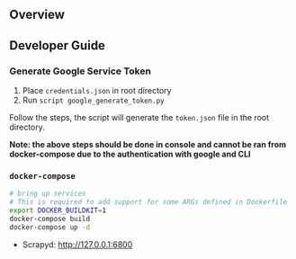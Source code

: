 ## Overview



## Developer Guide

### Generate Google Service Token

1. Place `credentials.json` in root directory
2. Run `script google_generate_token.py`

Follow the steps, the script will generate the `token.json` file in the root directory.

**Note: the above steps should be done in console and cannot be ran from docker-compose due to the authentication with google and CLI**

### `docker-compose`

```bash
# bring up services
# This is required to add support for some ARGs defined in Dockerfile
export DOCKER_BUILDKIT=1
docker-compose build
docker-compose up -d
```

- Scrapyd: http://127.0.0.1:6800
